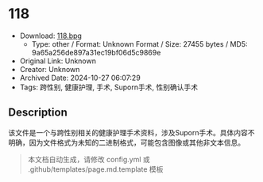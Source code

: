 # 118

- Download: [118.bpg](118.bpg)
    - Type: other / Format: Unknown Format / Size: 27455 bytes / MD5: 9a65a256de897a31ec19bf06d5c9869e
- Original Link: Unknown
- Creator: Unknown
- Archived Date: 2024-10-27 06:07:29
- Tags: 跨性别, 健康护理, 手术, Suporn手术, 性别确认手术

## Description

该文件是一个与跨性别相关的健康护理手术资料，涉及Suporn手术。具体内容不明确，因为文件格式为未知的二进制格式，可能包含图像或其他非文本信息。

> 本文档自动生成，请修改 config.yml 或 .github/templates/page.md.template 模板
